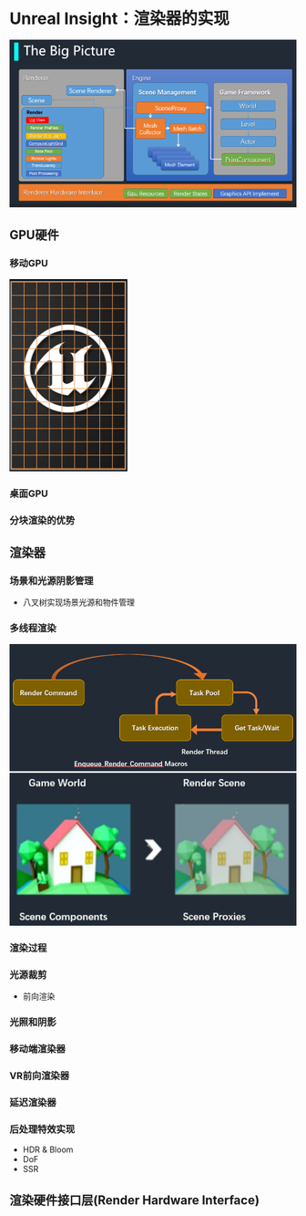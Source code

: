 # Unreal Insight：渲染器的实现

![](images/big_picture.png)

## GPU硬件

### 移动GPU

![](images/tiled_screen.png)

### 桌面GPU

### 分块渲染的优势

## 渲染器

### 场景和光源阴影管理

* 八叉树实现场景光源和物件管理

### 多线程渲染

![](images/thread_model1.png)
![](images/thread_model2.png)

### 渲染过程

### 光源裁剪

* 前向渲染

### 光照和阴影

### 移动端渲染器

### VR前向渲染器

### 延迟渲染器

### 后处理特效实现

* HDR & Bloom
* DoF
* SSR

## 渲染硬件接口层(Render Hardware Interface)

